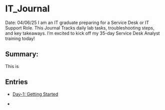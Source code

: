 # IT_Journal
 Date: 04/06/25
<align>
I am an IT graduate preparing for a Service Desk or IT Support Role. This Journal Tracks daily lab tasks, troubleshooting steps, and key takeaways. I’m excited to kick off my 35-day Service Desk Analyst training today!<align>
## **Summary:**
This is 

## **Entries**

- [Day-1: Getting Started](Day-01.md)

- 
